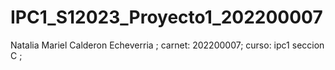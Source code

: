 # IPC1_S12023_Proyecto1_202200007
  Natalia Mariel Calderon Echeverria ; 
  carnet: 202200007;
  curso: ipc1 seccion C ;
